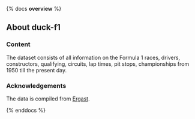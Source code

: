 {% docs __overview__ %}

## About duck-f1

### Content
The dataset consists of all information on the Formula 1 races, drivers, constructors, qualifying, circuits, lap times, pit stops, championships from 1950 till the present day. 

### Acknowledgements
The data is compiled from [Ergast](http://ergast.com/mrd/).

{% enddocs %}